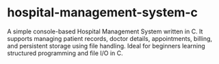 # hospital-management-system-c
A simple console-based Hospital Management System written in C. It supports managing patient records, doctor details, appointments, billing, and persistent storage using file handling. Ideal for beginners learning structured programming and file I/O in C.
